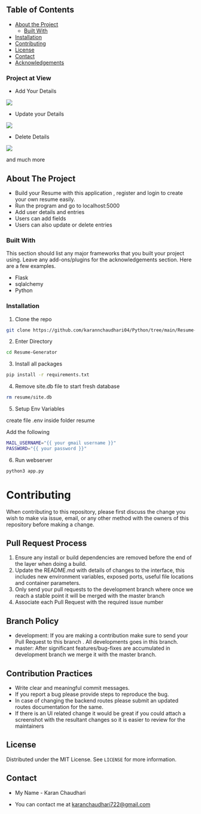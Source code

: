 
## Table of Contents

* [About the Project](#about-the-project)
  * [Built With](#built-with)
* [Installation](#installation)
* [Contributing](#contributing)
* [License](#license)
* [Contact](#contact)
* [Acknowledgements](#acknowledgements)

### Project at View

* Add Your Details
<img src="https://github.com/karannchaudhari04/Python/tree/main/Resume-Builder/images/projects.png">

* Update your Details
<img src="https://github.com/karannchaudhari04/Python/tree/main/Resume-Builder/images/Update.png">

* Delete Details
<img src="https://github.com/karannchaudhari04/Python/tree/main/Resume-Builder/images/delete.png">

 and much more



## About The Project

- Build your Resume with this application , register and login to create your own resume easily.
- Run the program and go to localhost:5000
- Add user details and entries
- Users can add fields 
- Users can also update or delete entries

### Built With
This section should list any major frameworks that you built your project using. Leave any add-ons/plugins for the acknowledgements section. Here are a few examples.
* Flask
* sqlalchemy
* Python

### Installation


1. Clone the repo
```sh
git clone https://github.com/karannchaudhari04/Python/tree/main/Resume-Builder
```
2. Enter Directory
```sh
cd Resume-Generator
```
3. Install all packages
```sh
pip install -r requirements.txt
```
4. Remove site.db file to start fresh database
```sh
rm resume/site.db
```
5. Setup Env Variables

  create file .env inside folder resume

  Add the following 
```sh
MAIL_USERNAME="{{ your gmail username }}"
PASSWORD="{{ your password }}"
```

6. Run webserver
```sh
python3 app.py
```

# Contributing

When contributing to this repository, please first discuss the change you wish to make via issue,
email, or any other method with the owners of this repository before making a change. 


## Pull Request Process
1. Ensure any install or build dependencies are removed before the end of the layer when doing a 
   build.
2. Update the README.md with details of changes to the interface, this includes new environment 
   variables, exposed ports, useful file locations and container parameters.
3. Only send your pull requests to the development branch where once we reach a stable point 
    it will be merged with the   master branch 
4. Associate each Pull Request with the required issue number 

## Branch Policy 
* development: If you are making a contribution make sure to send your Pull Request to this branch . All
            developments goes in this branch.
* master: After significant features/bug-fixes are accumulated in development branch we merge it with the master branch.

## Contribution Practices
* Write clear and meaningful commit messages.
* If you report a bug please provide steps to reproduce the bug.
* In case of changing the backend routes please submit an updated routes documentation for the same.
* If there is an UI related change it would be great if you could attach a screenshot 
 with the resultant changes so it is easier to review for the maintainers 

## License

Distributed under the MIT License. See `LICENSE` for more information.




## Contact

- My Name - Karan Chaudhari
 
- You can contact me at karanchaudhari722@gmail.com


